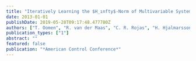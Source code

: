 ```yaml
---
title: "Iteratively Learning the $H_ınfty$-Norm of Multivariable Systems Applied to Model-Error-Modeling of a Vibration Isolation System"
date: 2013-01-01
publishDate: 2019-05-28T09:17:48.477780Z
authors: ["T. Oomen", "R. van der Maas", "C. R. Rojas", "H. Hjalmarsson"]
publication_types: ["1"]
abstract: ""
featured: false
publication: "*American Control Conference*"
---
```



